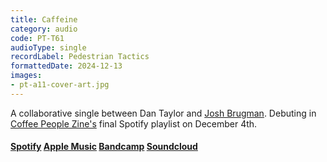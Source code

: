 ```yaml
---
title: Caffeine
category: audio
code: PT-T61
audioType: single
recordLabel: Pedestrian Tactics
formattedDate: 2024-12-13
images:
- pt-a11-cover-art.jpg
---
```


A collaborative single between Dan Taylor and [Josh Brugman](http://instagram.com/joshbrugman). Debuting in [Coffee People Zine's](https://coffeepeople.org) final Spotify playlist on December 4th.

#### [Spotify](https://open.spotify.com/track/41yXLEHlCL2N1ReitmLVqn?si=Dwz-e5UESxqglIgICAQvLA&context=spotify%3Aalbum%3A5wyKAQDU8e6KAgHIvzkRtd) [Apple Music](https://music.apple.com/us/album/caffeine-single/1783964141) [Bandcamp](https://pedestriantactics.bandcamp.com/track/caffeine) [Soundcloud](https://soundcloud.com/pedestriantactics/pt-t61-10)